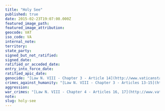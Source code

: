```yaml
---
title: "Holy See"
published: true
date: 2015-02-23T19:07:00.000Z
featured_image_path:
featured_image_attribution:
geocode: VAT
iso_code: VA
internal_note:
territory:
state_party:
signed_but_not_ratified:
signed_date:
ratified_or_acceded_date:
entry_into_force_date:
ratified_apic_date:
genocide: "[Law N. VIII - Chapter 3 - Article 14](http://www.vaticanstate.va/content/dam/vaticanstate/documenti/leggi-e-decreti/Normative-Penali-e-Amministrative/Law%20N.%20VIII%20-%20Supplementary%20Norms%20on%20Criminal%20Law.pdf)"
crimes_against_humanity: "[Law N. VIII - Chapter 3 - Articles 13-15](http://www.vaticanstate.va/content/dam/vaticanstate/documenti/leggi-e-decreti/Normative-Penali-e-Amministrative/Law%20N.%20VIII%20-%20Supplementary%20Norms%20on%20Criminal%20Law.pdf)"
aggression:
war_crimes: "[Law N. VIII - Chapter 4 - Articles 16, 17](http://www.vaticanstate.va/content/dam/vaticanstate/documenti/leggi-e-decreti/Normative-Penali-e-Amministrative/Law%20N.%20VIII%20-%20Supplementary%20Norms%20on%20Criminal%20Law.pdf)"
note:
slug: holy-see
---
```

